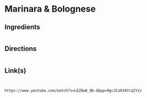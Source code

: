 # Marinara & Bolognese

## Ingredients
```

```


## Directions
```

```


## Link(s)
```


https://www.youtube.com/watch?v=LEZOwA_Qb-Q&pp=0gcJCa0JAYcqIYzv
```
